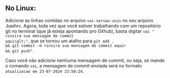 ## No Linux:

Adicione as linhas contidas no arquivo <code>vai-versao-unix</code> no seu arquivo .bashrc. Agora, toda vez que você estiver trabalhando com um repositório git no terminal (que já esteja apontando pro Github), basta digitar <code>vai "&lt;insira sua mensagem de commit aqui\glt;"</code>, que se tornou um atalho para <code>git add . && git commit -m &lt;insira sua mensagem de commit aqui&gt; && git push"</code>. 

Caso você não adicione nenhuma mensagem de commit, ou seja, só mande o comando <code>vai</code>, a mensagem de commit enviada será no formato <code>atualizacao em 23-07-2024 23:58:24</code>.
